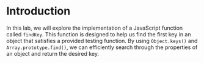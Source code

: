 # Introduction

In this lab, we will explore the implementation of a JavaScript function called `findKey`. This function is designed to help us find the first key in an object that satisfies a provided testing function. By using `Object.keys()` and `Array.prototype.find()`, we can efficiently search through the properties of an object and return the desired key.
